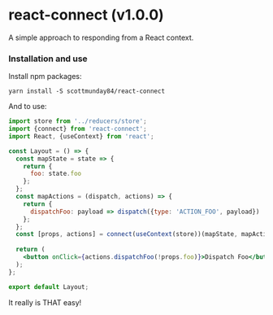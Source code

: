 # react-connect (v1.0.0)

A simple approach to responding from a React context.

### Installation and use

Install npm packages:

```
yarn install -S scottmunday84/react-connect
```

And to use:
```jsx harmony
import store from '../reducers/store';
import {connect} from 'react-connect';
import React, {useContext} from 'react';

const Layout = () => {
  const mapState = state => {
    return {
      foo: state.foo      
    };
  };
  const mapActions = (dispatch, actions) => {
    return {
      dispatchFoo: payload => dispatch({type: 'ACTION_FOO', payload})
    };  
  };
  const [props, actions] = connect(useContext(store))(mapState, mapActions);   
    
  return (
    <button onClick={actions.dispatchFoo(!props.foo)}>Dispatch Foo</button>
  );
};

export default Layout;
```

It really is THAT easy!
